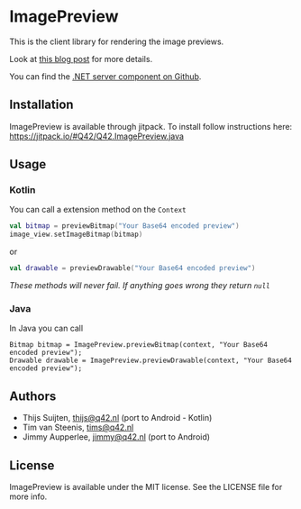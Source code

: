 # ImagePreview

This is the client library for rendering the image previews.

Look at [this blog post](http://q42.com/blog/post/133591843068/imagepreview-library) for more details.

You can find the [.NET server component on Github](https://github.com/Q42/Q42.ImagePreview.swift).

## Installation

ImagePreview is available through jitpack. To install follow instructions here: https://jitpack.io/#Q42/Q42.ImagePreview.java

## Usage

### Kotlin
You can call a extension method on the `Context`
```kotlin
val bitmap = previewBitmap("Your Base64 encoded preview")
image_view.setImageBitmap(bitmap)
```
or 
```kotlin
val drawable = previewDrawable("Your Base64 encoded preview")
```

*These methods will never fail. If anything goes wrong they return `null`*

### Java
In Java you can call
```
Bitmap bitmap = ImagePreview.previewBitmap(context, "Your Base64 encoded preview");
Drawable drawable = ImagePreview.previewDrawable(context, "Your Base64 encoded preview");
```

## Authors
* Thijs Suijten, thijs@q42.nl (port to Android - Kotlin)
* Tim van Steenis, tims@q42.nl
* Jimmy Aupperlee, jimmy@q42.nl (port to Android)

## License

ImagePreview is available under the MIT license. See the LICENSE file for more info.
